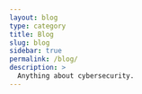 ```yaml
---
layout: blog
type: category
title: Blog
slug: blog
sidebar: true
permalink: /blog/
description: >
  Anything about cybersecurity.
---
```


